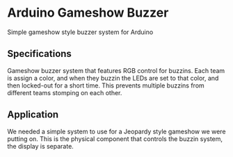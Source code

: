 # Arduino Gameshow Buzzer

Simple gameshow style buzzer system for Arduino

## Specifications

Gameshow buzzer system that features RGB control for buzzins. Each
team is assign a color, and when they buzzin the LEDs are set to that color,
and then locked-out for a short time. This prevents multiple buzzins from
different teams stomping on each other.

## Application

We needed a simple system to use for a Jeopardy style gameshow we were putting
on. This is the physical component that controls the buzzin system, the display
is separate.
